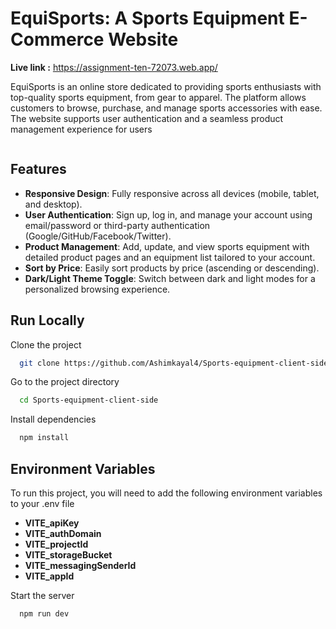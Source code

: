 # EquiSports: A Sports Equipment E-Commerce Website

**Live link :** https://assignment-ten-72073.web.app/

EquiSports is an online store dedicated to providing sports enthusiasts with top-quality sports equipment, from gear to apparel. The platform allows customers to browse, purchase, and manage sports accessories with ease. The website supports user authentication and a seamless product management experience for users 

 <p><img src="https://i.ibb.co.com/PGBSvYMf/Screenshot-125.png" alt=""></p>
 
## Features

- **Responsive Design**: Fully responsive across all devices (mobile, tablet, and desktop).
- **User Authentication**: Sign up, log in, and manage your account using email/password or third-party authentication (Google/GitHub/Facebook/Twitter).
- **Product Management**: Add, update, and view sports equipment with detailed product pages and an equipment list tailored to your account.
- **Sort by Price**: Easily sort products by price (ascending or descending).
- **Dark/Light Theme Toggle**: Switch between dark and light modes for a personalized browsing experience.

## Run Locally

Clone the project

```bash
  git clone https://github.com/Ashimkayal4/Sports-equipment-client-side.git
```

Go to the project directory

```bash
  cd Sports-equipment-client-side
```

Install dependencies

```bash
  npm install
```
## Environment Variables
To run this project, you will need to add the following environment variables to your .env file
- **VITE_apiKey**
- **VITE_authDomain**
- **VITE_projectId**
- **VITE_storageBucket**
- **VITE_messagingSenderId**
- **VITE_appId**

Start the server

```bash
  npm run dev
```